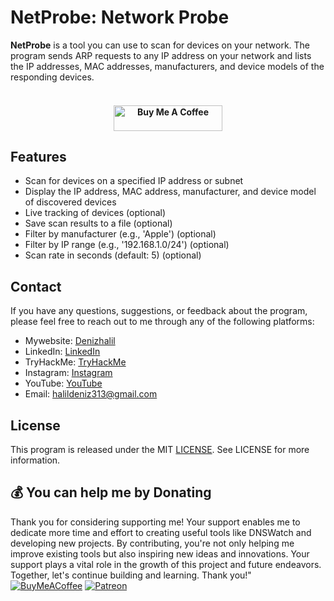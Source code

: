 # NetProbe: Network Probe

**NetProbe** is a tool you can use to scan for devices on your network. The program sends ARP requests to any IP address on your network and lists the IP addresses, MAC addresses, manufacturers, and device models of the responding devices.

<h4 align="center">
<br>
   <a href="https://buymeacoffee.com/halildeniz" target="_blank"><img src="https://cdn.buymeacoffee.com/buttons/default-orange.png" alt="Buy Me A Coffee" height="41" width="174"></a>
</h4>


## Features

- Scan for devices on a specified IP address or subnet
- Display the IP address, MAC address, manufacturer, and device model of discovered devices
- Live tracking of devices (optional)
- Save scan results to a file (optional)
- Filter by manufacturer (e.g., 'Apple') (optional)
- Filter by IP range (e.g., '192.168.1.0/24') (optional)
- Scan rate in seconds (default: 5) (optional)


## Contact
If you have any questions, suggestions, or feedback about the program, please feel free to reach out to me through any of the following platforms:



- Mywebsite: [Denizhalil](https://denizhalil.com)
- LinkedIn: [LinkedIn](https://www.linkedin.com/in/halil-ibrahim-deniz/)
- TryHackMe: [TryHackMe](https://tryhackme.com/p/halilovic)
- Instagram: [Instagram](https://www.instagram.com/deniz.halil333/)
- YouTube: [YouTube](https://www.youtube.com/c/HalilDeniz)
- Email: halildeniz313@gmail.com


## License

This program is released under the MIT [LICENSE](LICENSE). See LICENSE for more information.

## 💰 You can help me by Donating
Thank you for considering supporting me! Your support enables me to dedicate more time and effort to creating useful tools like DNSWatch and developing new projects. By contributing, you're not only helping me improve existing tools but also inspiring new ideas and innovations. Your support plays a vital role in the growth of this project and future endeavors. Together, let's continue building and learning. Thank you!"
[![BuyMeACoffee](https://img.shields.io/badge/Buy%20Me%20a%20Coffee-ffdd00?style=for-the-badge&logo=buy-me-a-coffee&logoColor=black)](https://buymeacoffee.com/halildeniz) 
[![Patreon](https://img.shields.io/badge/Patreon-F96854?style=for-the-badge&logo=patreon&logoColor=white)](https://patreon.com/denizhalil) 

  
